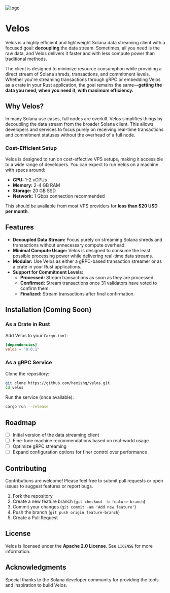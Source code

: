 ![logo](https://github.com/user-attachments/assets/3114fb4d-db25-4f0c-9f1b-2fb2781ddd8a)

# Velos

Velos is a highly efficient and lightweight Solana data streaming client with a focused goal: **decoupling** the data stream. Sometimes, all you need is the raw data, and Velos delivers it faster and with less compute power than traditional methods.

The client is designed to minimize resource consumption while providing a direct stream of Solana shreds, transactions, and commitment levels. Whether you're streaming transactions through gRPC or embedding Velos as a crate in your Rust application, the goal remains the same—**getting the data you need, when you need it, with maximum efficiency.**

## Why Velos?

In many Solana use cases, full nodes are overkill. Velos simplifies things by decoupling the data stream from the broader Solana client. This allows developers and services to focus purely on receiving real-time transactions and commitment statuses without the overhead of a full node.

### Cost-Efficient Setup

Velos is designed to run on cost-effective VPS setups, making it accessible to a wide range of developers. You can expect to run Velos on a machine with specs around:

- **CPU:** 1-2 vCPUs
- **Memory:** 2-4 GB RAM
- **Storage:** 20 GB SSD
- **Network:** 1 Gbps connection recommended

This should be available from most VPS providers for **less than $20 USD per month**.

## Features

- **Decoupled Data Stream:** Focus purely on streaming Solana shreds and transactions without unnecessary compute overhead.
- **Minimal Compute Usage:** Velos is designed to consume the least possible processing power while delivering real-time data streams.
- **Modular:** Use Velos as either a gRPC-based transaction streamer or as a crate in your Rust applications.
- **Support for Commitment Levels:**
  - **Processed:** Stream transactions as soon as they are processed.
  - **Confirmed:** Stream transactions once 31 validators have voted to confirm them.
  - **Finalized:** Stream transactions after final confirmation.

## Installation (Coming Soon)

### As a Crate in Rust

Add Velos to your `Cargo.toml`:

```toml
[dependencies]
velos = "0.0.1"
```

### As a gRPC Service

Clone the repository:

```bash
git clone https://github.com/hexishq/velos.git
cd velos
```

Run the service (once available):

```bash
cargo run --release
```

## Roadmap

- [ ] Initial version of the data streaming client
- [ ] Fine-tune machine recommendations based on real-world usage
- [ ] Optimize gRPC streaming
- [ ] Expand configuration options for finer control over performance

## Contributing

Contributions are welcome! Please feel free to submit pull requests or open issues to suggest features or report bugs.

1. Fork the repository
2. Create a new feature branch (`git checkout -b feature-branch`)
3. Commit your changes (`git commit -am 'Add new feature'`)
4. Push the branch (`git push origin feature-branch`)
5. Create a Pull Request

## License

Velos is licensed under the **Apache 2.0 License**. See `LICENSE` for more information.

## Acknowledgments

Special thanks to the Solana developer community for providing the tools and inspiration to build Velos.
